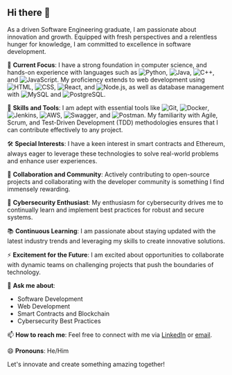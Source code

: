 ## Hi there 👋

As a driven Software Engineering graduate, I am passionate about innovation and growth. Equipped with fresh perspectives and a relentless hunger for knowledge, I am committed to excellence in software development. 

🔭 **Current Focus**: 
I have a strong foundation in computer science, and hands-on experience with languages such as ![Python](https://img.shields.io/badge/Python-3776AB?style=for-the-badge&logo=python&logoColor=white), ![Java](https://img.shields.io/badge/Java-007396?style=for-the-badge&logo=java&logoColor=white), ![C++](https://img.shields.io/badge/C++-00599C?style=for-the-badge&logo=cplusplus&logoColor=white), and ![JavaScript](https://img.shields.io/badge/JavaScript-F7DF1E?style=for-the-badge&logo=javascript&logoColor=black). My proficiency extends to web development using ![HTML](https://img.shields.io/badge/HTML5-E34F26?style=for-the-badge&logo=html5&logoColor=white), ![CSS](https://img.shields.io/badge/CSS3-1572B6?style=for-the-badge&logo=css3&logoColor=white), ![React](https://img.shields.io/badge/React-61DAFB?style=for-the-badge&logo=react&logoColor=black), and ![Node.js](https://img.shields.io/badge/Node.js-339933?style=for-the-badge&logo=nodedotjs&logoColor=white), as well as database management with ![MySQL](https://img.shields.io/badge/MySQL-4479A1?style=for-the-badge&logo=mysql&logoColor=white) and ![PostgreSQL](https://img.shields.io/badge/PostgreSQL-336791?style=for-the-badge&logo=postgresql&logoColor=white).

🌱 **Skills and Tools**:
I am adept with essential tools like ![Git](https://img.shields.io/badge/Git-F05032?style=for-the-badge&logo=git&logoColor=white), ![Docker](https://img.shields.io/badge/Docker-2496ED?style=for-the-badge&logo=docker&logoColor=white), ![Jenkins](https://img.shields.io/badge/Jenkins-D24939?style=for-the-badge&logo=jenkins&logoColor=white), ![AWS](https://img.shields.io/badge/Amazon%20AWS-232F3E?style=for-the-badge&logo=amazon-aws&logoColor=white), ![Swagger](https://img.shields.io/badge/Swagger-85EA2D?style=for-the-badge&logo=swagger&logoColor=black), and ![Postman](https://img.shields.io/badge/Postman-FF6C37?style=for-the-badge&logo=postman&logoColor=white). My familiarity with Agile, Scrum, and Test-Driven Development (TDD) methodologies ensures that I can contribute effectively to any project.

🛠 **Special Interests**:
I have a keen interest in smart contracts and Ethereum, always eager to leverage these technologies to solve real-world problems and enhance user experiences. 

👯 **Collaboration and Community**:
Actively contributing to open-source projects and collaborating with the developer community is something I find immensely rewarding. 

🔐 **Cybersecurity Enthusiast**:
My enthusiasm for cybersecurity drives me to continually learn and implement best practices for robust and secure systems.

📚 **Continuous Learning**:
I am passionate about staying updated with the latest industry trends and leveraging my skills to create innovative solutions.

⚡ **Excitement for the Future**:
I am excited about opportunities to collaborate with dynamic teams on challenging projects that push the boundaries of technology.

💬 **Ask me about**:
- Software Development
- Web Development
- Smart Contracts and Blockchain
- Cybersecurity Best Practices

📫 **How to reach me**: 
Feel free to connect with me via [LinkedIn](#) or [email](#). 

😄 **Pronouns**: He/Him

Let's innovate and create something amazing together!
